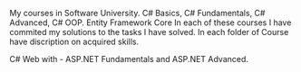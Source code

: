 Мy courses in Software University. 
C# Basics, 
C# Fundamentals, 
C# Advanced, 
C# OOP.
Entity Framework Core
In each of these courses I have commited my solutions to the tasks I have solved. In each folder of Course have discription on acquired skills.

C# Web with - ASP.NET Fundamentals and ASP.NET Advanced.


